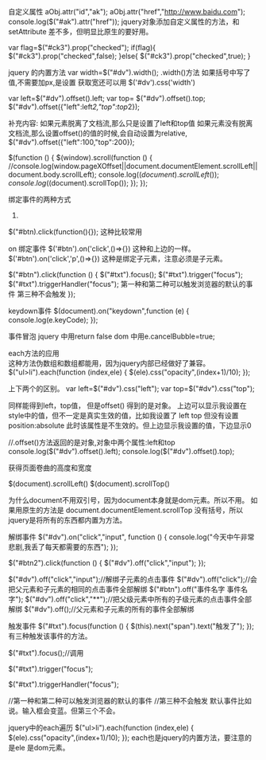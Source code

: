 自定义属性
aObj.attr("id","ak");
aObj.attr("href","http://www.baidu.com");
console.log($("#ak").attr("href"));
jquery对象添加自定义属性的方法，和setAttribute 差不多，但明显比原生的要好用。


var flag=$("#ck3").prop("checked");
if(flag){
    $("#ck3").prop("checked",false);
}else{
    $("#ck3").prop("checked",true);
}

jquery 的内置方法
var width=$("#dv").width();
.width()方法 如果括号中写了值,不需要加px,是设置
获取宽还可以用
$('#dv').css('width')


var left=$("#dv").offset().left;
var top= $("#dv").offset().top;
$("#dv").offset({"left":left*2,"top":top*2});

补充内容:
如果元素脱离了文档流,那么只是设置了left和top值
如果元素没有脱离文档流,那么设置offset()的值的时候,会自动设置为relative,
$("#dv").offset({"left":100,"top":200});


$(function () {
    $(window).scroll(function () {
  //console.log(window.pageXOffset||document.documentElement.scrollLeft||document.body.scrollLeft);
        console.log($(document).scrollLeft());
        console.log($(document).scrollTop());
    });
});

绑定事件的两种方式

1. 
$("#btn).click(function(){});
这种比较常用

on 绑定事件
$('#btn').on('click',()=>{})   这种和上边的一样。
$('#btn').on('click','p',()=>{})  这种是绑定子元素，注意必须是子元素。



   $("#btn").click(function () {
        $("#txt").focus();
        $("#txt").trigger("focus");
        $("#txt").triggerHandler("focus");
        第一种和第二种可以触发浏览器的默认的事件
        第三种不会触发
    });


keydown事件
   $(document).on("keydown",function (e) {
            console.log(e.keyCode);
        });



事件冒泡
jquery 中用return false
dom    中用e.cancelBubble=true;

each方法的应用  
这种方法伪数组和数组都能用，因为jquery内部已经做好了兼容。
    $("ul>li").each(function (index,ele) {
        $(ele).css("opacity",(index+1)/10);
    });

上下两个的区别。
var left=$("#dv").css("left");
var top=$("#dv").css("top");

同样能得到left，top值，
但是offset() 得到的是对象。
上边可以显示我设置在style中的值，但不一定是真实生效的值，比如我设置了 left top 但没有设置
position:absolute 此时该属性是不生效的。但上边显示我设置的值，下边显示0

//.offset()方法返回的是对象,对象中两个属性:left和top
console.log($("#dv").offset().left);
console.log($("#dv").offset().top);

获得页面卷曲的高度和宽度

$(document).scrollLeft()
$(document).scrollTop()

为什么document不用双引号，因为document本身就是dom元素。所以不用。
如果用原生的方法是  document.documentElement.scrollTop  没有括号，所以jquery是将所有的东西都内置为方法。



解绑事件
$("#dv").on("click","input", function () {
      console.log("今天中午非常悲剧,我丢了每天都需要的东西");
});

$("#btn2").click(function () {
     $("#dv").off("click","input");
});


$("#dv").off("click","input");//解绑子元素的点击事件
$("#dv").off("click");//会把父元素和子元素的相同的点击事件全部解绑
$("#btn").off("事件名字 事件名字");
$("#dv").off("click","**");//把父级元素中所有的子级元素的点击事件全部解绑
$("#dv").off();//父元素和子元素的所有的事件全部解绑


触发事件
 $("#txt").focus(function () {
        $(this).next("span").text("触发了");
});
有三种触发该事件的方法。

$("#txt").focus();//调用
       
$("#txt").trigger("focus");
             
$("#txt").triggerHandler("focus");

         
//第一种和第二种可以触发浏览器的默认的事件
//第三种不会触发
默认事件比如说。输入框会变蓝。但第三个不会。

jquery中的each遍历
$("ul>li").each(function (index,ele) {
       $(ele).css("opacity",(index+1)/10);
});
each也是jquery的内置方法，要注意的是ele 是dom元素。
